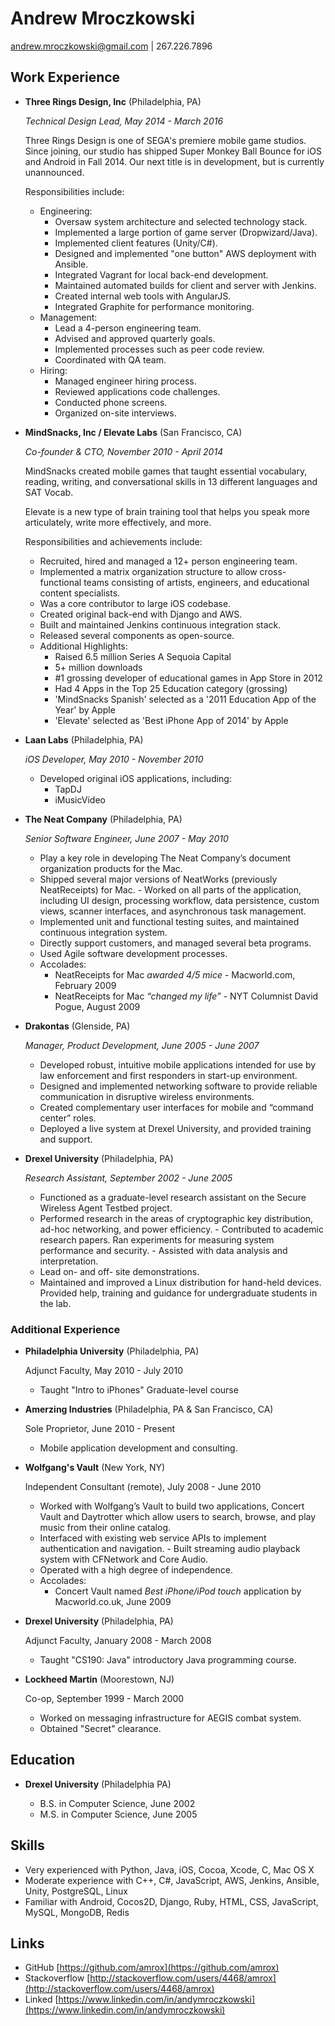 Andrew Mroczkowski
==================

andrew.mroczkowski@gmail.com | 267.226.7896


Work Experience
---------------

*   **Three Rings Design, Inc** (Philadelphia, PA)

    *Technical Design Lead, May 2014 - March 2016*

    Three Rings Design is one of SEGA's premiere mobile game studios. Since joining, our studio has shipped Super Monkey Ball Bounce for iOS and Android in Fall 2014. Our next title is in development, but is currently unannounced.

    Responsibilities include:
	
	- Engineering:
 		- Oversaw system architecture and selected technology stack.
 		- Implemented a large portion of game server (Dropwizard/Java).
		- Implemented client features (Unity/C#).
 		- Designed and implemented "one button" AWS deployment with Ansible.
 		- Integrated Vagrant for local back-end development.
 		- Maintained automated builds for client and server with Jenkins.
 		- Created internal web tools with AngularJS.
 		- Integrated Graphite for performance monitoring.
	- Management:
 		- Lead a 4-person engineering team.
 		- Advised and approved quarterly goals.
 		- Implemented processes such as peer code review.
 		- Coordinated with QA team.
	- Hiring:
 		- Managed engineer hiring process.
 		- Reviewed applications code challenges.
 		- Conducted phone screens.
 		- Organized on-site interviews.


*   **MindSnacks, Inc / Elevate Labs** (San Francisco, CA)

    *Co-founder & CTO, November 2010 - April 2014*

    MindSnacks created mobile games that taught essential vocabulary, reading, writing, and conversational skills in 13 different languages and SAT Vocab. 

	Elevate is a new type of brain training tool that helps you speak more articulately, write more effectively, and more.
    
    Responsibilities and achievements include:

    -   Recruited, hired and managed a 12+ person engineering team.
    -   Implemented a matrix organization structure to allow cross-functional teams consisting of artists, engineers, and educational content specialists.
    -   Was a core contributor to large iOS codebase.
    -   Created original back-end with Django and AWS.
    -   Built and maintained Jenkins continuous integration stack.
    -   Released several components as open-source.
    -   Additional Highlights:
        -   Raised 6.5 million Series A Sequoia Capital 
        -   5+ million downloads 
        -   \#1 grossing developer of educational games in App Store in 2012 
        -   Had 4 Apps in the Top 25 Education category (grossing) 
        -   'MindSnacks Spanish' selected as a '2011 Education App of the Year' by Apple 
		-   'Elevate' selected as 'Best iPhone App of 2014' by Apple

   
*   **Laan Labs** (Philadelphia, PA)

    *iOS Developer, May 2010 - November 2010*
  
    -   Developed original iOS applications, including:
        - TapDJ
        <!-- - [TapDJ](http://labs.laan.com/wp/products/tap-dj/) -->
        - iMusicVideo
        <!-- - [iMusicVideo](http://labs.laan.com/wp/products/imusicvideo-add-music-from-itunes-to-any-video/) -->


*   **The Neat Company** (Philadelphia, PA)

    *Senior Software Engineer, June 2007 - May 2010*

    -   Play a key role in developing The Neat Company’s document organization products for the Mac.
    -   Shipped several major versions of NeatWorks (previously NeatReceipts) for Mac. - Worked on all parts of the application, including UI design, processing workflow, data persistence,
custom views, scanner interfaces, and asynchronous task management.
    -   Implemented unit and functional testing suites, and maintained continuous integration system.
    -   Directly support customers, and managed several beta programs.
    -   Used Agile software development processes.
    -   Accolades:
        -   NeatReceipts for Mac *awarded 4/5 mice* - Macworld.com, February 2009
        -   NeatReceipts for Mac *“changed my life”* - NYT Columnist David Pogue, August 2009


*   **Drakontas** (Glenside, PA)

    *Manager, Product Development, June 2005 - June 2007*

    - Developed robust, intuitive mobile applications intended for use by law enforcement and first responders in start-up environment.
    - Designed and implemented networking software to provide reliable communication in disruptive wireless environments.
    - Created complementary user interfaces for mobile and “command center” roles.
    - Deployed a live system at Drexel University, and provided training and support.


*   **Drexel University** (Philadelphia, PA)

    *Research Assistant, September 2002 - June 2005*

    - Functioned as a graduate-level research assistant on the Secure Wireless Agent Testbed project.
    - Performed research in the areas of cryptographic key distribution, ad-hoc networking, and power efficiency. - Contributed to academic research papers. Ran experiments for measuring system performance and security. - Assisted with data analysis and interpretation.
    - Lead on- and off- site demonstrations.
    - Maintained and improved a Linux distribution for hand-held devices. Provided help, training and guidance for undergraduate students in the lab.
    

### Additional Experience

*   **Philadelphia University** (Philadelphia, PA)

    Adjunct Faculty, May 2010 - July 2010

    -   Taught "Intro to iPhones" Graduate-level course
    

*   **Amerzing Industries** (Philadelphia, PA & San Francisco, CA)

    Sole Proprietor, June 2010 - Present
    
    -   Mobile application development and consulting.


*   **Wolfgang's Vault** (New York, NY)

    Independent Consultant (remote), July 2008 - June 2010

    -   Worked with Wolfgang’s Vault to build two applications, Concert Vault and Daytrotter which allow users to search, browse, and play music from their online catalog.
    -   Interfaced with existing web service APIs to implement authentication and navigation. - Built streaming audio playback system with CFNetwork and Core Audio.
    -   Operated with a high degree of independence.
    -   Accolades:  
        -   Concert Vault named *Best iPhone/iPod touch* application by Macworld.co.uk, June 2009
    
*   **Drexel University** (Philadelphia, PA)

    Adjunct Faculty, January 2008 - March 2008

    -   Taught "CS190: Java" introductory Java programming course.

*  **Lockheed Martin** (Moorestown, NJ)

    Co-op, September 1999 - March 2000

    - Worked on messaging infrastructure for AEGIS combat system.
    - Obtained "Secret" clearance.
    

Education
---------

*   **Drexel University** (Philadelphia PA)

    - B.S. in Computer Science, June 2002
    - M.S. in Computer Science, June 2005


Skills
------

*   Very experienced with Python, Java, iOS, Cocoa, Xcode, C, Mac OS X
*   Moderate experience with C++, C#, JavaScript, AWS, Jenkins, Ansible, Unity, PostgreSQL, Linux
*   Familiar with Android, Cocos2D, Django, Ruby, HTML, CSS, JavaScript, MySQL, MongoDB, Redis


Links
------

* GitHub [https://github.com/amrox](https://github.com/amrox)
* Stackoverflow [http://stackoverflow.com/users/4468/amrox](http://stackoverflow.com/users/4468/amrox)
* Linked [https://www.linkedin.com/in/andymroczkowski](https://www.linkedin.com/in/andymroczkowski)

